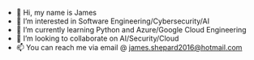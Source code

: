- 👋 Hi, my name is James
- 👀 I’m interested in Software Engineering/Cybersecurity/AI
- 🌱 I’m currently learning Python and Azure/Google Cloud Engineering
- 💞️ I’m looking to collaborate on AI/Security/Cloud 
- 📫 You can reach me via email @ james.shepard2016@hotmail.com

<!---
James3901/James3901 is a ✨ special ✨ repository because its `README.md` (this file) appears on your GitHub profile.
You can click the Preview link to take a look at your changes.
--->
